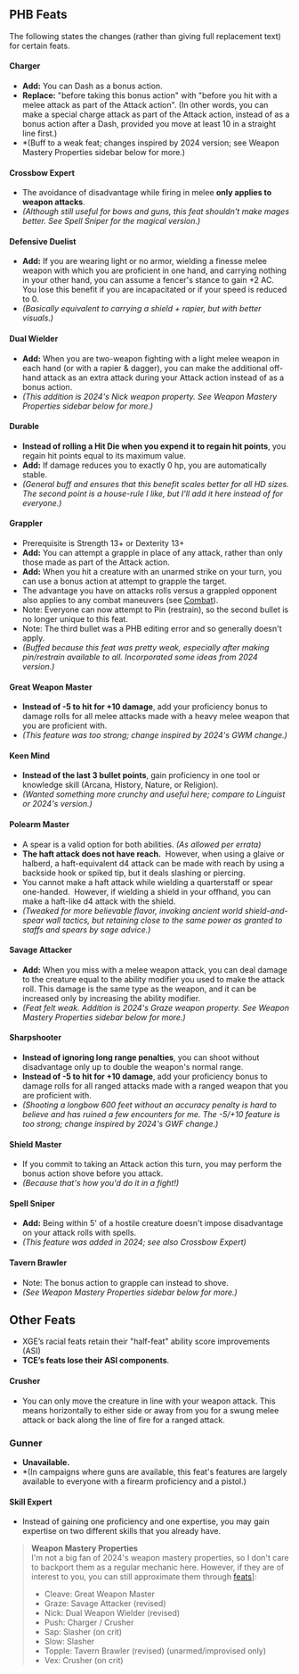 
## PHB Feats

The following states the changes (rather than giving full replacement text) for certain feats.

#### Charger

* **Add:** You can Dash as a bonus action.
* **Replace:** "before taking this bonus action" with "before you hit with a melee attack as part of the Attack action".  (In other words, you can make a special charge attack as part of the Attack action, instead of as a bonus action after a Dash, provided you move at least 10 in a straight line first.)
* *(Buff to a weak feat; changes inspired by 2024 version; see Weapon Mastery Properties sidebar below for more.) 

#### Crossbow Expert

* The avoidance of disadvantage while firing in melee **only applies to weapon attacks**.
* *(Although still useful for bows and guns, this feat shouldn't make mages better. See Spell Sniper for the magical version.)*

#### Defensive Duelist

* **Add:** If you are wearing light or no armor, wielding a finesse melee weapon with which you are proficient in one hand, and carrying nothing in your other hand, you can assume a fencer's stance to gain +2 AC. You lose this benefit if you are incapacitated or if your speed is reduced to 0.
* *(Basically equivalent to carrying a shield + rapier, but with better visuals.)*

#### Dual Wielder

* **Add:** When you are two-weapon fighting with a light melee weapon in each hand (or with a rapier & dagger), you can make the additional off-hand attack as an extra attack during your Attack action instead of as a bonus action.
* *(This addition is 2024's Nick weapon property. See Weapon Mastery Properties sidebar below for more.)*

#### Durable

* **Instead of rolling a Hit Die when you expend it to regain hit points**, you regain hit points equal to its maximum value. 
* **Add:** If damage reduces you to exactly 0 hp, you are automatically stable.
* *(General buff and ensures that this benefit scales better for all HD sizes. The second point is a house-rule I like, but I'll add it here instead of for everyone.)*

#### Grappler

* Prerequisite is Strength 13+ or Dexterity 13+
* **Add:** You can attempt a grapple in place of any attack, rather than only those made as part of the Attack action.
* **Add:** When you hit a creature with an unarmed strike on your turn, you can use a bonus action at attempt to grapple the target.
* The advantage you have on attacks rolls versus a grappled opponent also applies to any combat maneuvers (see [Combat](Combat.md)).
* Note: Everyone can now attempt to Pin (restrain), so the second bullet is no longer unique to this feat.
* Note: The third bullet was a PHB editing error and so generally doesn't apply.
* *(Buffed because this feat was pretty weak, especially after making pin/restrain available to all. Incorporated some ideas from 2024 version.)*

#### Great Weapon Master

* **Instead of -5 to hit for +10 damage**, add your proficiency bonus to damage rolls for all melee attacks made with a heavy melee weapon that you are proficient with. 
* *(This feature was too strong; change inspired by 2024's GWM change.)*

#### Keen Mind

* **Instead of the last 3 bullet points**, gain proficiency in one tool or knowledge skill (Arcana, History, Nature, or Religion). 
* *(Wanted something more crunchy and useful here; compare to Linguist or 2024's version.)*

#### Polearm Master

- A spear is a valid option for both abilities. *(As allowed per errata)* 
- **The haft attack does not have reach.**  However, when using a glaive or halberd, a haft-equivalent d4 attack can be made with reach by using a backside hook or spiked tip, but it deals slashing or piercing.
- You cannot make a haft attack while wielding a quarterstaff or spear one-handed.  However, if wielding a shield in your offhand, you can make a haft-like d4 attack with the shield. 
- *(Tweaked for more believable flavor, invoking ancient world shield-and-spear wall tactics, but retaining close to the same power as granted to staffs and spears by sage advice.)*

#### Savage Attacker

* **Add:** When you miss with a melee weapon attack, you can deal damage to the creature equal to the ability modifier you used to make the attack roll. This damage is the same type as the weapon, and it can be increased only by increasing the ability modifier.
* *(Feat felt weak. Addition is 2024's Graze weapon property. See Weapon Mastery Properties sidebar below for more.)*

#### Sharpshooter

* **Instead of ignoring long range penalties**, you can shoot without disadvantage only up to double the weapon's normal range.
* **Instead of -5 to hit for +10 damage**, add your proficiency bonus to damage rolls for all ranged attacks made with a ranged weapon that you are proficient with. 
* *(Shooting a longbow 600 feet without an accuracy penalty is hard to believe and has ruined a few encounters for me. The -5/+10 feature is too strong; change inspired by 2024's GWF change.)*

#### Shield Master

* If you commit to taking an Attack action this turn, you may perform the bonus action shove before you attack.
* *(Because that's how you'd do it in a fight!)*

#### Spell Sniper

* **Add:** Being within 5' of a hostile creature doesn't impose disadvantage on your attack rolls with spells.  
* *(This feature was added in 2024; see also Crossbow Expert)*

#### Tavern Brawler

* Note: The bonus action to grapple can instead to shove.
* *(See Weapon Mastery Properties sidebar below for more.)*


## Other Feats

* XGE’s racial feats retain their "half-feat" ability score improvements (ASI)
* **TCE’s feats lose their ASI components**.

#### Crusher

* You can only move the creature in line with your weapon attack. This means horizontally to either side or away from you for a swung melee attack or back along the line of fire for a ranged attack.

### Gunner

* **Unavailable.**
* *(In campaigns where guns are available, this feat's features are largely available to everyone with a firearm proficiency and a pistol.)

#### Skill Expert

* Instead of gaining one proficiency and one expertise, you may gain expertise on two different skills that you already have.


> **Weapon Mastery Properties**  
> I'm not a big fan of 2024's weapon mastery properties, so I don't care to backport them as a regular mechanic here. However, if they are of interest to you, you can still approximate them through [feats](Feats)]:
> 
> * Cleave: Great Weapon Master
> * Graze: Savage Attacker (revised)
> * Nick: Dual Weapon Wielder (revised)
> * Push: Charger / Crusher
> * Sap: Slasher (on crit)
> * Slow: Slasher
> * Topple: Tavern Brawler (revised) (unarmed/improvised only)
> * Vex: Crusher (on crit)

